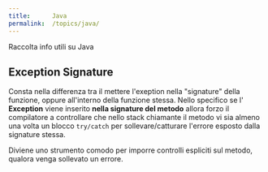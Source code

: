 ```yaml
---
title:      Java
permalink:  /topics/java/
---
```


Raccolta info utili su Java


Exception Signature
--------------------

Consta nella differenza tra il mettere l'exeption nella "signature" della funzione, oppure all'interno della funzione stessa. Nello specifico se l' **Exception** viene inserito **nella signature del metodo** allora forzo il compilatore a controllare che nello stack chiamante il metodo vi sia almeno una volta un blocco `try/catch` per sollevare/catturare l'errore esposto dalla signature stessa.

Diviene uno strumento comodo per imporre controlli espliciti sul metodo, qualora venga sollevato un errore.
